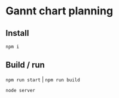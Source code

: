 # Gannt chart planning

## Install

`npm i`

## Build / run

`npm run start` | `npm run build`

`node server`
